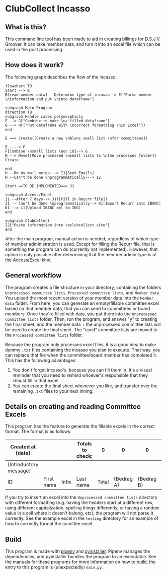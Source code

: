 # ClubCollect Incasso

## What is this?

This command line tool has been made to aid in creating billings for D.S.J.V. Groover. It can take member data, and turn it into an excel file which can be used in the post processing.

## How does it work?

The following graph describes the flow of the incasso.

```mermaid
flowchart TD
Start --> B
B[read member data] --Determine type of incasso--> E["Parse member \ninformation and put \ninto dataframe"]

subgraph Main Program
direction TB
subgraph Handle cases polymorphicly
E --> G["Combine to make \na filled dataframe"]
G --> H(["Put dataframe with \ncorrect formatting \nin Excel"])
end

E ==> Create([Create a new \nblanc small list \nfor committees])

E -..-> F
F[Combine \nsmall lists \non id]--> G
H --> Move([Move processed \nsmall lists to \nthe processed folder])
Create

end
H --Do by mail merge---> I1[Send Emails]
H --Can't be done \nprogrammatically---> I2

Start ==TO BE IMPLEMENTED==> J1

subgraph Access/Excel
I1 --After 7 days--> J1([Fill in Recurr file])
J1 -- Can't be done \nprogrammatically--> K1[Import Recurr into IBANC]
K1 --> L1[Upload IBANC xml to ING]
end

subgraph ClubCollect
I2["Paste information into \nclubcollect site"]
end

```

After the main program, manual action is needed, regardless of which type of member administration is used. Except for filling the Recurr file, that is something the program can do (currently not implemented). However, that option is only possible after determining that the member admin type is of the Access/Excel kind.

## General workflow

The program creates a file structure in your directory, containing the folders `Unprocessed committee lists`, `Processed committee lists`, and `Member data`. You upload the most recent version of your member data into the `Member data` folder. From here, you can generate an empty/fillable committee excel based on that member data, that you can send to committees or board members. Once they're filled with data, you put them into the `Unprocessed committee lists` folder. Then, run the program, and answer "y" to creating the final sheet, and the member data + the unprocessed committee lists will be used to create the final sheet. The "used" committee lists are moved to the `Processed committee lists` folder.

Because the program only processes excel files, it is a good idea to make dummy `.txt` files containing the incasso you plan to execute. That way, you can replace that file when the committee/board member has completed it. This has the following advantages:

1. You don't forget incasso's, because you can fill them in. It's a visual reminder that you need to remind whoever's responsible that they should fill in that excel.
2. You can create the final sheet whenever you like, and transfer over the remaining `.txt` files to your next inning.

## Details on creating and reading Committee Excels

This program has the feature to generate the fillable excels in the correct format. The format is as follows:

Created at {date}|||Totals to check:|0|0|0|0|
--|--|--|--|--|--|--|--
{Introductory message}|
ID|First name|Infix|Last name|Total|{Bedrag A}|{Bedrag B}|{Bedrag C}

If you try to insert an excel into the `Unprocessed committee lists` directory with different formatting (e.g. having the headers start at a different row, using different capitalization, spelling things differently, or having a random value in a cell where it doesn't belong, etc), the program will not parse it correctly. See the example excel in the `testing` directory for an example of how to correctly format the comittee excel.

## Build

This program is made with [pipenv](https://github.com/pypa/pipenv) and [pyinstaller](https://github.com/pyinstaller/pyinstaller). Pipenv manages the dependencies, and pyinstaller bundles the program to an executable. See the manuals for these programs for more information on how to build, the entry to this program is (unexpectedly) `main.py`.
